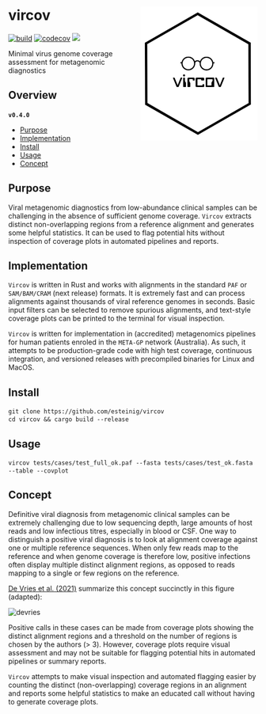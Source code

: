 # vircov <a href='https://github.com/esteinig'><img src='docs/vircov.png' align="right" height="270"/></a>

[![build](https://github.com/esteinig/nanoq/actions/workflows/rust-ci.yaml/badge.svg?branch=master)](https://github.com/esteinig/nanoq/actions/workflows/rust-ci.yaml)
[![codecov](https://codecov.io/gh/esteinig/vircov/branch/main/graph/badge.svg?token=RG95F4C6FE)](https://codecov.io/gh/esteinig/vircov)
![](https://img.shields.io/badge/version-0.4.0-black.svg)

Minimal virus genome coverage assessment for metagenomic diagnostics

## Overview


**`v0.4.0`**

- [Purpose](#purpose)
- [Implementation](#implementation)
- [Install](#install)
- [Usage](#usage)
- [Concept](#concept)

## Purpose

Viral metagenomic diagnostics from low-abundance clinical samples can be challenging in the absence of sufficient genome coverage. `Vircov` extracts distinct non-overlapping regions from a reference alignment and generates some helpful statistics. It can be used to flag potential hits without inspection of coverage plots in automated pipelines and reports.

## Implementation

`Vircov` is written in Rust and works with alignments in the standard `PAF` or `SAM/BAM/CRAM` (next release) formats. It is extremely fast and can process alignments against thousands of viral reference genomes in seconds. Basic input filters can be selected to remove spurious alignments, and text-style coverage plots can be printed to the terminal for visual inspection.

`Vircov` is written for implementation in (accredited) metagenomics pipelines for human patients enroled in the `META-GP` network (Australia). As such, it attempts to be production-grade code with high test coverage, continuous integration, and versioned releases with precompiled binaries for Linux and MacOS.

## Install

```
git clone https://github.com/esteinig/vircov 
cd vircov && cargo build --release
```

## Usage

```
vircov tests/cases/test_full_ok.paf --fasta tests/cases/test_ok.fasta --table --covplot
```

## Concept

Definitive viral diagnosis from metagenomic clinical samples can be extremely challenging due to low sequencing depth, large amounts of host reads and low infectious titres, especially in blood or CSF. One way to distinguish a positive viral diagnosis is to look at alignment coverage against one or multiple reference sequences. When only few reads map to the reference and when genome coverage is therefore low, positive infections often display multiple distinct alignment regions, as opposed to reads mapping to a single or few regions on the reference.

[De Vries et al. (2021)](https://www.sciencedirect.com/science/article/pii/S1386653221000792) summarize this concept succinctly in this figure (adapted):

![devries](https://user-images.githubusercontent.com/12873366/158775480-447d847e-5b0d-487c-a39a-81bdf428e09d.png)

Positive calls in these cases can be made from coverage plots showing the distinct alignment regions and a threshold on the number of regions is chosen by the authors (> 3). However, coverage plots require visual assessment and may not be suitable for flagging potential hits in automated pipelines or summary reports. 

`Vircov` attempts to make visual inspection and automated flagging easier by counting the distinct (non-overlapping) coverage regions in an alignment and reports some helpful statistics to make an educated call without having to generate coverage plots. 


